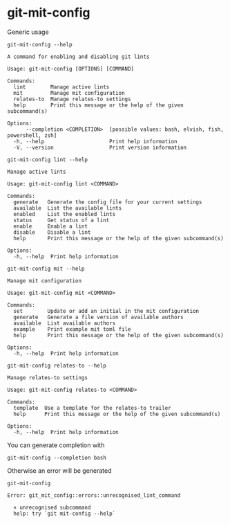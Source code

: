 # git-mit-config

Generic usage

``` shell,script(expected_exit_code=0)
git-mit-config --help
```

``` shell,verify(stream=stdout)
A command for enabling and disabling git lints

Usage: git-mit-config [OPTIONS] [COMMAND]

Commands:
  lint        Manage active lints
  mit         Manage mit configuration
  relates-to  Manage relates-to settings
  help        Print this message or the help of the given subcommand(s)

Options:
      --completion <COMPLETION>  [possible values: bash, elvish, fish, powershell, zsh]
  -h, --help                     Print help information
  -V, --version                  Print version information
```

``` shell,script(expected_exit_code=0)
git-mit-config lint --help
```

``` shell,verify(stream=stdout)
Manage active lints

Usage: git-mit-config lint <COMMAND>

Commands:
  generate   Generate the config file for your current settings
  available  List the available lints
  enabled    List the enabled lints
  status     Get status of a lint
  enable     Enable a lint
  disable    Disable a lint
  help       Print this message or the help of the given subcommand(s)

Options:
  -h, --help  Print help information
```

``` shell,script(expected_exit_code=0)
git-mit-config mit --help
```

``` shell,verify(stream=stdout)
Manage mit configuration

Usage: git-mit-config mit <COMMAND>

Commands:
  set        Update or add an initial in the mit configuration
  generate   Generate a file version of available authors
  available  List available authors
  example    Print example mit toml file
  help       Print this message or the help of the given subcommand(s)

Options:
  -h, --help  Print help information
```

``` shell,script(expected_exit_code=0)
git-mit-config relates-to --help
```

``` shell,verify(stream=stdout)
Manage relates-to settings

Usage: git-mit-config relates-to <COMMAND>

Commands:
  template  Use a template for the relates-to trailer
  help      Print this message or the help of the given subcommand(s)

Options:
  -h, --help  Print help information
```

You can generate completion with

``` shell,script(expected_exit_code=0)
git-mit-config --completion bash
```

Otherwise an error will be generated

``` shell,script(expected_exit_code=1)
git-mit-config
```
``` shell,verify(stream=stderr)
Error: git_mit_config::errors::unrecognised_lint_command

  × unrecognised subcommand
  help: try `git mit-config --help`

```
